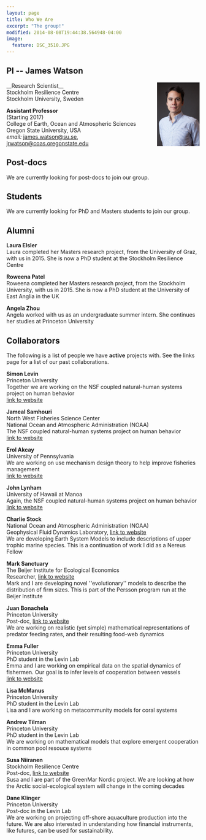 ```yaml
---
layout: page
title: Who We Are
excerpt: "The group!"
modified: 2014-08-08T19:44:38.564948-04:00
image:
  feature: DSC_3510.JPG
---
```



## PI -- James Watson
<img style="float: right" src="james_watson_lowres_head.jpg" width="22%" />
__Research Scientist__ <br>
Stockholm Resilience Centre <br>
Stockholm University, Sweden

__Assistant Professor__<br>
(Starting 2017)<br>
College of Earth, Ocean and Atmospheric Sciences<br>
Oregon State University, USA<br>
_email:_ james.watson@su.se, jrwatson@coas.oregonstate.edu<br>


## Post-docs
We are currently looking for post-docs to join our group.

## Students
We are currently looking for PhD and Masters students to join our group.

## Alumni
__Laura Elsler__<br>
Laura completed her Masters research project, from the University of Graz, with us in 2015. She is now a PhD student at the Stockholm Resilience Centre<br>

__Roweena Patel__<br>
Roweena completed her Masters research project, from the Stockholm University, with us in 2015. She is now a PhD student at the University of East Anglia in the UK<br>

__Angela Zhou__<br>
Angela worked with us as an undergraduate summer intern. She continues her studies at Princeton University<br>


## Collaborators
The following is a list of people we have __active__ projects with. See the links page for a list of our past collaborations.

__Simon Levin__<br>
Princeton University<br>
Together we are working on the NSF coupled natural-human systems project on human behavior<br>
[link to website](http://www.princeton.edu/~slevin/)

__Jameal Samhouri__<br>
North West Fisheries Science Center<br>
National Ocean and Atmospheric Administration (NOAA)<br>
The NSF coupled natural-human systems project on human behavior<br>
[link to website](http://jamealsamhouri.weebly.com/)

__Erol Akcay__<br>
University of Pennsylvania<br>
We are working on use mechanism design theory to help improve fisheries management<br>
[link to website](http://www.bio.upenn.edu/people/erol-akcay)

__John Lynham__<br>
University of Hawaii at Manoa<br>
Again, the NSF coupled natural-human systems project on human behavior<br>
[link to website](http://www2.hawaii.edu/~lynham/Welcome.html)

__Charlie Stock__<br>
National Ocean and Atmospheric Administration (NOAA)<br>
Geophysical Fluid Dynamics Laboratory, [link to website](http://www.gfdl.noaa.gov/charles-stock-homepage)<br>
We are developing Earth System Models to include descriptions of upper trophic marine species. This is a continuation of work I did as a Nereus Fellow

__Mark Sanctuary__<br>
The Beijer Institute for Ecological Economics<br>
Researcher, [link to website](http://www.kva.se/en/contact/Kontakt-sida/?personId=4092)<br>
Mark and I are developing novel ''evolutionary'' models to describe the distribution of firm sizes. This is part of the Persson program run at the Beijer Institute

__Juan Bonachela__<br>
Princeton University<br>
Post-doc, [link to website](http://www.ugr.es/~jabonachela/)<br>
We are working on realistic (yet simple) mathematical representations of predator feeding rates, and their resulting food-web dynamics

__Emma Fuller__<br>
Princeton University<br>
PhD student in the Levin Lab<br>
Emma and I are working on empirical data on the spatial dynamics of fishermen. Our goal is to infer levels of cooperation between vessels<br>
[link to website](http://www.princeton.edu/~efuller/me.html)

__Lisa McManus__<br>
Princeton University<br>
PhD student in the Levin Lab<br>
Lisa and I are working on metacommunity models for coral systems

__Andrew Tilman__<br>
Princeton University<br>
PhD student in the Levin Lab<br>
We are working on mathematical models that explore emergent cooperation in common pool resouce systems

__Susa Niiranen__<br>
Stockholm Resilience Centre<br>
Post-doc, [link to website](http://www.stockholmresilience.org/contact/staff/niiranen.5.7549e4d91267b3b988780002234.html)<br>
Susa and I are part of the GreenMar Nordic project. We are looking at how the Arctic social-ecological system will change in the coming decades

__Dane Klinger__<br>
Princeton University<br>
Post-doc in the Levin Lab<br>
We are working on projecting off-shore aquaculture production into the future. We are also interested in understanding how financial instruments, like futures, can be used for sustainability.



